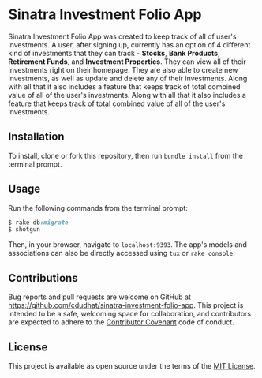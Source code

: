 # Sinatra Investment Folio App

Sinatra Investment Folio App was created to keep track of all of user's investments. A user, after signing up, currently has an option of 4 different kind of investments that they can track - **Stocks**, **Bank Products**, **Retirement Funds**, and **Investment Properties**. They can view all of their investments right on their homepage. They are also able to create new investments, as well as update and delete any of their investments. Along with all that it also includes a feature that keeps track of total combined value of all of the user's investments. Along with all that it also includes a feature that keeps track of total combined value of all of the user's investments.

## Installation

To install, clone or fork this repository, then run `bundle install` from the terminal prompt.

## Usage

Run the following commands from the terminal prompt:

```ruby
$ rake db:migrate
$ shotgun
```
Then, in your browser, navigate to `localhost:9393`.  The app's models and associations can also be directly accessed using `tux` or `rake console`.

## Contributions

Bug reports and pull requests are welcome on GitHub at https://github.com/cdudhat/sinatra-investment-folio-app. This project is intended to be a safe, welcoming space for collaboration, and contributors are expected to adhere to the [Contributor Covenant](contributor-covenant.org) code of conduct.

## License

This project is available as open source under the terms of the [MIT License](opensource.org/licenses/MIT).
